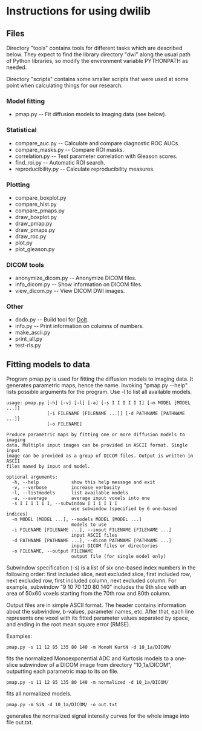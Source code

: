 Instructions for using dwilib
=============================


Files
-----
Directory "tools" contains tools for different tasks which are described below.
They expect to find the library directory "dwi" along the usual path of Python
libraries, so modify the environment variable PYTHONPATH as needed.

Directory "scripts" contains some smaller scripts that were used at some point
when calculating things for our research.

### Model fitting
* pmap.py -- Fit diffusion models to imaging data (see below).

### Statistical
* compare_auc.py -- Calculate and compare diagnostic ROC AUCs.
* compare_masks.py -- Compare ROI masks.
* correlation.py -- Test parameter correlation with Gleason scores.
* find_roi.py -- Automatic ROI search.
* reproducibility.py -- Calculate reproducibility measures.

### Plotting
* compare_boxplot.py
* compare_hist.py
* compare_pmaps.py
* draw_boxplot.py
* draw_pmap.py
* draw_pmaps.py
* draw_roc.py
* plot.py
* plot_gleason.py

### DICOM tools
* anonymize_dicom.py -- Anonymize DICOM files.
* info_dicom.py -- Show information on DICOM files.
* view_dicom.py -- View DICOM DWI images.

### Other
* dodo.py -- Build tool for [DoIt](http://pydoit.org/).
* info.py -- Print information on columns of numbers.
* make_ascii.py
* print_all.py
* test-rls.py


Fitting models to data
----------------------

Program pmap.py is used for fitting the diffusion models to imaging data. It
generates parametric maps, hence the name. Invoking "pmap.py --help" lists
possible arguments for the program. Use -l to list all available models.

    usage: pmap.py [-h] [-v] [-l] [-a] [-s I I I I I I] [-m MODEL [MODEL ...]]
                   [-i FILENAME [FILENAME ...]] [-d PATHNAME [PATHNAME ...]]
                   [-o FILENAME]

    Produce parametric maps by fitting one or more diffusion models to imaging
    data. Multiple input images can be provided in ASCII format. Single input
    image can be provided as a group of DICOM files. Output is written in ASCII
    files named by input and model.

    optional arguments:
      -h, --help            show this help message and exit
      -v, --verbose         increase verbosity
      -l, --listmodels      list available models
      -a, --average         average input voxels into one
      -s I I I I I I, --subwindow I I I I I I
                            use subwindow (specified by 6 one-based indices)
      -m MODEL [MODEL ...], --models MODEL [MODEL ...]
                            models to use
      -i FILENAME [FILENAME ...], --input FILENAME [FILENAME ...]
                            input ASCII files
      -d PATHNAME [PATHNAME ...], --dicom PATHNAME [PATHNAME ...]
                            input DICOM files or directories
      -o FILENAME, --output FILENAME
                            output file (for single model only)

Subwindow specification (-s) is a list of six one-based index numbers in the
following order: first included slice, next excluded slice, first included row,
next excluded row, first included column, next excluded column. For example,
subwindow "9 10 70 120 80 140" includes the 9th slice with an area of 50x60
voxels starting from the 70th row and 80th column.

Output files are in simple ASCII format. The header contains information about
the subwindow, b-values, parameter names, etc. After that, each line represents
one voxel with its fitted parameter values separated by space, and ending in
the root mean square error (RMSE).

Examples:

    pmap.py -s 11 12 85 135 80 140 -m MonoN KurtN -d 10_1a/DICOM/

fits the normalized Monoexponential ADC and Kurtosis models to a one-slice
subwindow of a DICOM image from directory "10_1a/DICOM", outputting each
parametric map to its on file.

    pmap.py -s 11 12 85 135 80 140 -m normalized -d 10_1a/DICOM/

fits all normalized models.

    pmap.py -m SiN -d 10_1a/DICOM/ -o out.txt

generates the normalized signal intensity curves for the whole image into file
out.txt.

